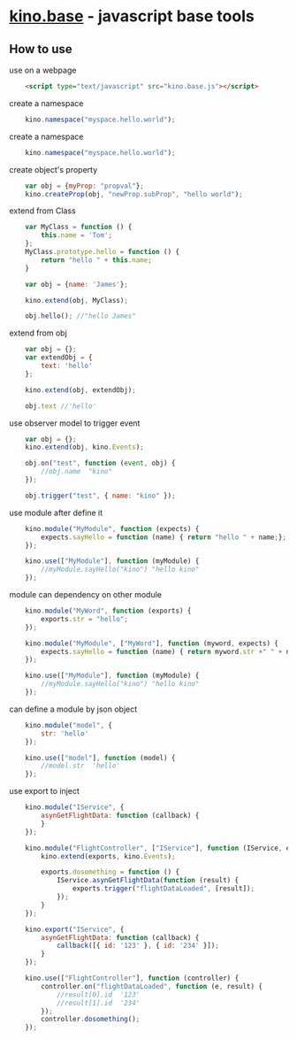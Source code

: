 [kino.base](#) - javascript base tools 
==================================================
How to use
--------------------------------------
use on a webpage
```html
	<script type="text/javascript" src="kino.base.js"></script>
```

create a namespace
```js
	kino.namespace("myspace.hello.world");
```

create a namespace
```js
	kino.namespace("myspace.hello.world");
```

create object's property
```js
	var obj = {myProp: "propval"};
    kino.createProp(obj, "newProp.subProp", "hello world");
```

extend from Class
```js
	var MyClass = function () {
        this.name = 'Tom';
    };
    MyClass.prototype.hello = function () {
        return "hello " + this.name;
    }

    var obj = {name: 'James'};

    kino.extend(obj, MyClass);

    obj.hello(); //"hello James"
```

extend from obj
```js
    var obj = {};
    var extendObj = {
        text: 'hello'
    };

    kino.extend(obj, extendObj);

    obj.text //'hello'
```

 use observer model to trigger event
```js
    var obj = {};
    kino.extend(obj, kino.Events);

    obj.on("test", function (event, obj) {
        //obj.name  "kino"
    });

    obj.trigger("test", { name: "kino" });
```

use module after define it
```js
    kino.module("MyModule", function (expects) {
        expects.sayHello = function (name) { return "hello " + name;};
    });

    kino.use(["MyModule"], function (myModule) {
        //myModule.sayHello("kino") "hello kino"
    });
```

module can dependency on other module
```js
    kino.module("MyWord", function (exports) {
        exports.str = "hello";
    });

    kino.module("MyModule", ["MyWord"], function (myword, expects) {
        expects.sayHello = function (name) { return myword.str +" " + name; };
    });

    kino.use(["MyModule"], function (myModule) {
        //myModule.sayHello("kino") "hello kino"
    });
```

can define a module by json object
```js
    kino.module("model", {
        str: 'hello'
    });

    kino.use(["model"], function (model) {
        //model.str  'hello'
    });
```

use export to inject
```js
    kino.module("IService", {
        asynGetFlightData: function (callback) {
        }
    });

    kino.module("FlightController", ["IService"], function (IService, exports) {
        kino.extend(exports, kino.Events);

        exports.dosomething = function () {
            IService.asynGetFlightData(function (result) {
                exports.trigger("flightDataLoaded", [result]);
            });
        }
    });

    kino.export("IService", {
        asynGetFlightData: function (callback) {
            callback([{ id: '123' }, { id: '234' }]);
        }
    });

    kino.use(["FlightController"], function (controller) {
        controller.on("flightDataLoaded", function (e, result) {
            //result[0].id  '123'
            //result[1].id  '234'
        });
        controller.dosomething();
    });
```


